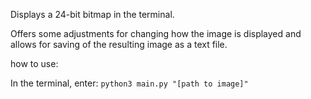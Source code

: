 Displays a 24-bit bitmap in the terminal.

Offers some adjustments for changing how the image is displayed and allows for saving of the resulting image as a text file.

how to use: 

In the terminal, enter:
`python3 main.py "[path to image]"`

